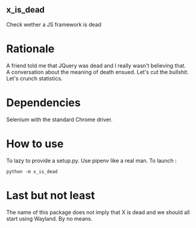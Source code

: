## x_is_dead

Check wether a JS framework is dead

# Rationale

A friend told me that JQuery was dead and I really wasn't believing that. A conversation about the meaning of death ensued. Let's cut the bullshit. Let's crunch statistics.

# Dependencies

Selenium with the standard Chrome driver.

# How to use

To lazy to provide a setup.py. Use pipenv like a real man.
To launch :

    python -m x_is_dead

# Last but not least

The name of this package does not imply that X is dead and we should all start using Wayland. By no means.
